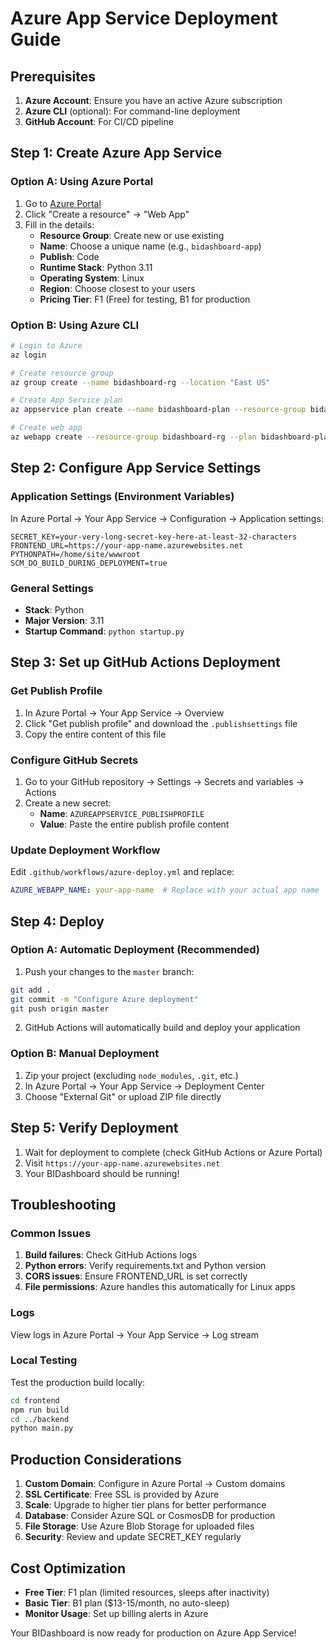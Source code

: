 # Azure App Service Deployment Guide

## Prerequisites

1. **Azure Account**: Ensure you have an active Azure subscription
2. **Azure CLI** (optional): For command-line deployment
3. **GitHub Account**: For CI/CD pipeline

## Step 1: Create Azure App Service

### Option A: Using Azure Portal

1. Go to [Azure Portal](https://portal.azure.com)
2. Click "Create a resource" → "Web App"
3. Fill in the details:
   - **Resource Group**: Create new or use existing
   - **Name**: Choose a unique name (e.g., `bidashboard-app`)
   - **Publish**: Code
   - **Runtime Stack**: Python 3.11
   - **Operating System**: Linux
   - **Region**: Choose closest to your users
   - **Pricing Tier**: F1 (Free) for testing, B1 for production

### Option B: Using Azure CLI

```bash
# Login to Azure
az login

# Create resource group
az group create --name bidashboard-rg --location "East US"

# Create App Service plan
az appservice plan create --name bidashboard-plan --resource-group bidashboard-rg --sku B1 --is-linux

# Create web app
az webapp create --resource-group bidashboard-rg --plan bidashboard-plan --name your-unique-app-name --runtime "PYTHON|3.11"
```

## Step 2: Configure App Service Settings

### Application Settings (Environment Variables)

In Azure Portal → Your App Service → Configuration → Application settings:

```
SECRET_KEY=your-very-long-secret-key-here-at-least-32-characters
FRONTEND_URL=https://your-app-name.azurewebsites.net
PYTHONPATH=/home/site/wwwroot
SCM_DO_BUILD_DURING_DEPLOYMENT=true
```

### General Settings

- **Stack**: Python
- **Major Version**: 3.11
- **Startup Command**: `python startup.py`

## Step 3: Set up GitHub Actions Deployment

### Get Publish Profile

1. In Azure Portal → Your App Service → Overview
2. Click "Get publish profile" and download the `.publishsettings` file
3. Copy the entire content of this file

### Configure GitHub Secrets

1. Go to your GitHub repository → Settings → Secrets and variables → Actions
2. Create a new secret:
   - **Name**: `AZUREAPPSERVICE_PUBLISHPROFILE`
   - **Value**: Paste the entire publish profile content

### Update Deployment Workflow

Edit `.github/workflows/azure-deploy.yml` and replace:
```yaml
AZURE_WEBAPP_NAME: your-app-name  # Replace with your actual app name
```

## Step 4: Deploy

### Option A: Automatic Deployment (Recommended)

1. Push your changes to the `master` branch:
```bash
git add .
git commit -m "Configure Azure deployment"
git push origin master
```

2. GitHub Actions will automatically build and deploy your application

### Option B: Manual Deployment

1. Zip your project (excluding `node_modules`, `.git`, etc.)
2. In Azure Portal → Your App Service → Deployment Center
3. Choose "External Git" or upload ZIP file directly

## Step 5: Verify Deployment

1. Wait for deployment to complete (check GitHub Actions or Azure Portal)
2. Visit `https://your-app-name.azurewebsites.net`
3. Your BIDashboard should be running!

## Troubleshooting

### Common Issues

1. **Build failures**: Check GitHub Actions logs
2. **Python errors**: Verify requirements.txt and Python version
3. **CORS issues**: Ensure FRONTEND_URL is set correctly
4. **File permissions**: Azure handles this automatically for Linux apps

### Logs

View logs in Azure Portal → Your App Service → Log stream

### Local Testing

Test the production build locally:
```bash
cd frontend
npm run build
cd ../backend
python main.py
```

## Production Considerations

1. **Custom Domain**: Configure in Azure Portal → Custom domains
2. **SSL Certificate**: Free SSL is provided by Azure
3. **Scale**: Upgrade to higher tier plans for better performance
4. **Database**: Consider Azure SQL or CosmosDB for production
5. **File Storage**: Use Azure Blob Storage for uploaded files
6. **Security**: Review and update SECRET_KEY regularly

## Cost Optimization

- **Free Tier**: F1 plan (limited resources, sleeps after inactivity)
- **Basic Tier**: B1 plan ($13-15/month, no auto-sleep)
- **Monitor Usage**: Set up billing alerts in Azure

Your BIDashboard is now ready for production on Azure App Service!